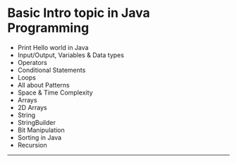 # Basic Intro topic in Java Programming
- Print Hello world in Java
- Input/Output, Variables & Data types
- Operators
- Conditional Statements
- Loops
- All about Patterns
- Space & Time Complexity
- Arrays
- 2D Arrays
- String
- StringBuilder
- Bit Manipulation
- Sorting in Java
- Recursion

---
